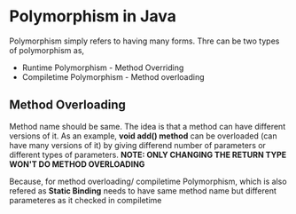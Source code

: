 # Polymorphism in Java

Polymorphism simply refers to having many forms. Thre can be two types of polymorphism as,
- Runtime Polymorphism  - Method Overriding
- Compiletime Polymorphism - Method overloading

## Method Overloading

Method name should be same. The idea is that a method can have different versions of it. As an example, 
**void add() method** can be overloaded (can have many versions of it) by giving differend number of parameters or different types of parameters. 
**NOTE: ONLY CHANGING THE RETURN TYPE WON'T DO METHOD OVERLOADING**

Because, for method overloading/ compiletime Polymorphism, which is also refered as **Static Binding** needs to have same method name but different parameteres as it checked in compiletime



  
